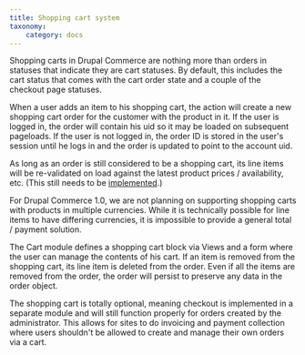 ```yaml
---
title: Shopping cart system
taxonomy:
    category: docs
---
```


Shopping carts in Drupal Commerce are nothing more than orders in statuses that indicate they are cart statuses. By default, this includes the cart status that comes with the cart order state and a couple of the checkout page statuses.

When a user adds an item to his shopping cart, the action will create a new shopping cart order for the customer with the product in it. If the user is logged in, the order will contain his uid so it may be loaded on subsequent pageloads.  If the user is not logged in, the order ID is stored in the user's session until he logs in and the order is updated to point to the account uid.

As long as an order is still considered to be a shopping cart, its line items will be re-validated on load against the latest product prices / availability, etc. (This still needs to be <a href="http://drupal.org/node/736488">implemented</a>.)

For Drupal Commerce 1.0, we are not planning on supporting shopping carts with products in multiple currencies.  While it is technically possible for line items to have differing currencies, it is impossible to provide a general total / payment solution.

The Cart module defines a shopping cart block via Views and a form where the user can manage the contents of his cart.  If an item is removed from the shopping cart, its line item is deleted from the order.  Even if all the items are removed from the order, the order will persist to preserve any data in the order object.

The shopping cart is totally optional, meaning checkout is implemented in a separate module and will still function properly for orders created by the administrator. This allows for sites to do invoicing and payment collection where users shouldn't be allowed to create and manage their own orders via a cart.